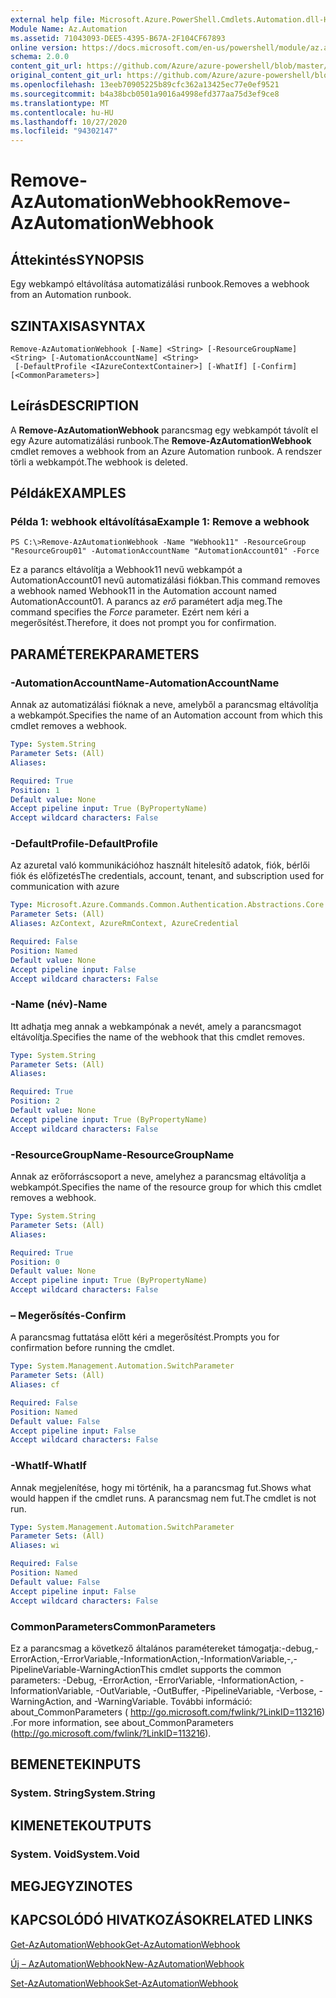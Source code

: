 ```yaml
---
external help file: Microsoft.Azure.PowerShell.Cmdlets.Automation.dll-Help.xml
Module Name: Az.Automation
ms.assetid: 71043093-DEE5-4395-B67A-2F104CF67893
online version: https://docs.microsoft.com/en-us/powershell/module/az.automation/remove-azautomationwebhook
schema: 2.0.0
content_git_url: https://github.com/Azure/azure-powershell/blob/master/src/Automation/Automation/help/Remove-AzAutomationWebhook.md
original_content_git_url: https://github.com/Azure/azure-powershell/blob/master/src/Automation/Automation/help/Remove-AzAutomationWebhook.md
ms.openlocfilehash: 13eeb70905225b89cfc362a13425ec77e0ef9521
ms.sourcegitcommit: b4a38bcb0501a9016a4998efd377aa75d3ef9ce8
ms.translationtype: MT
ms.contentlocale: hu-HU
ms.lasthandoff: 10/27/2020
ms.locfileid: "94302147"
---
```

# <span data-ttu-id="dc7f6-101">Remove-AzAutomationWebhook</span><span class="sxs-lookup"><span data-stu-id="dc7f6-101">Remove-AzAutomationWebhook</span></span>

## <span data-ttu-id="dc7f6-102">Áttekintés</span><span class="sxs-lookup"><span data-stu-id="dc7f6-102">SYNOPSIS</span></span>
<span data-ttu-id="dc7f6-103">Egy webkampó eltávolítása automatizálási runbook.</span><span class="sxs-lookup"><span data-stu-id="dc7f6-103">Removes a webhook from an Automation runbook.</span></span>

## <span data-ttu-id="dc7f6-104">SZINTAXISA</span><span class="sxs-lookup"><span data-stu-id="dc7f6-104">SYNTAX</span></span>

```
Remove-AzAutomationWebhook [-Name] <String> [-ResourceGroupName] <String> [-AutomationAccountName] <String>
 [-DefaultProfile <IAzureContextContainer>] [-WhatIf] [-Confirm] [<CommonParameters>]
```

## <span data-ttu-id="dc7f6-105">Leírás</span><span class="sxs-lookup"><span data-stu-id="dc7f6-105">DESCRIPTION</span></span>
<span data-ttu-id="dc7f6-106">A **Remove-AzAutomationWebhook** parancsmag egy webkampót távolít el egy Azure automatizálási runbook.</span><span class="sxs-lookup"><span data-stu-id="dc7f6-106">The **Remove-AzAutomationWebhook** cmdlet removes a webhook from an Azure Automation runbook.</span></span>
<span data-ttu-id="dc7f6-107">A rendszer törli a webkampót.</span><span class="sxs-lookup"><span data-stu-id="dc7f6-107">The webhook is deleted.</span></span>

## <span data-ttu-id="dc7f6-108">Példák</span><span class="sxs-lookup"><span data-stu-id="dc7f6-108">EXAMPLES</span></span>

### <span data-ttu-id="dc7f6-109">Példa 1: webhook eltávolítása</span><span class="sxs-lookup"><span data-stu-id="dc7f6-109">Example 1: Remove a webhook</span></span>
```
PS C:\>Remove-AzAutomationWebhook -Name "Webhook11" -ResourceGroup "ResourceGroup01" -AutomationAccountName "AutomationAccount01" -Force
```

<span data-ttu-id="dc7f6-110">Ez a parancs eltávolítja a Webhook11 nevű webkampót a AutomationAccount01 nevű automatizálási fiókban.</span><span class="sxs-lookup"><span data-stu-id="dc7f6-110">This command removes a webhook named Webhook11 in the Automation account named AutomationAccount01.</span></span>
<span data-ttu-id="dc7f6-111">A parancs az *erő* paramétert adja meg.</span><span class="sxs-lookup"><span data-stu-id="dc7f6-111">The command specifies the *Force* parameter.</span></span>
<span data-ttu-id="dc7f6-112">Ezért nem kéri a megerősítést.</span><span class="sxs-lookup"><span data-stu-id="dc7f6-112">Therefore, it does not prompt you for confirmation.</span></span>

## <span data-ttu-id="dc7f6-113">PARAMÉTEREK</span><span class="sxs-lookup"><span data-stu-id="dc7f6-113">PARAMETERS</span></span>

### <span data-ttu-id="dc7f6-114">-AutomationAccountName</span><span class="sxs-lookup"><span data-stu-id="dc7f6-114">-AutomationAccountName</span></span>
<span data-ttu-id="dc7f6-115">Annak az automatizálási fióknak a neve, amelyből a parancsmag eltávolítja a webkampót.</span><span class="sxs-lookup"><span data-stu-id="dc7f6-115">Specifies the name of an Automation account from which this cmdlet removes a webhook.</span></span>

```yaml
Type: System.String
Parameter Sets: (All)
Aliases:

Required: True
Position: 1
Default value: None
Accept pipeline input: True (ByPropertyName)
Accept wildcard characters: False
```

### <span data-ttu-id="dc7f6-116">-DefaultProfile</span><span class="sxs-lookup"><span data-stu-id="dc7f6-116">-DefaultProfile</span></span>
<span data-ttu-id="dc7f6-117">Az azuretal való kommunikációhoz használt hitelesítő adatok, fiók, bérlői fiók és előfizetés</span><span class="sxs-lookup"><span data-stu-id="dc7f6-117">The credentials, account, tenant, and subscription used for communication with azure</span></span>

```yaml
Type: Microsoft.Azure.Commands.Common.Authentication.Abstractions.Core.IAzureContextContainer
Parameter Sets: (All)
Aliases: AzContext, AzureRmContext, AzureCredential

Required: False
Position: Named
Default value: None
Accept pipeline input: False
Accept wildcard characters: False
```

### <span data-ttu-id="dc7f6-118">-Name (név)</span><span class="sxs-lookup"><span data-stu-id="dc7f6-118">-Name</span></span>
<span data-ttu-id="dc7f6-119">Itt adhatja meg annak a webkampónak a nevét, amely a parancsmagot eltávolítja.</span><span class="sxs-lookup"><span data-stu-id="dc7f6-119">Specifies the name of the webhook that this cmdlet removes.</span></span>

```yaml
Type: System.String
Parameter Sets: (All)
Aliases:

Required: True
Position: 2
Default value: None
Accept pipeline input: True (ByPropertyName)
Accept wildcard characters: False
```

### <span data-ttu-id="dc7f6-120">-ResourceGroupName</span><span class="sxs-lookup"><span data-stu-id="dc7f6-120">-ResourceGroupName</span></span>
<span data-ttu-id="dc7f6-121">Annak az erőforráscsoport a neve, amelyhez a parancsmag eltávolítja a webkampót.</span><span class="sxs-lookup"><span data-stu-id="dc7f6-121">Specifies the name of the resource group for which this cmdlet removes a webhook.</span></span>

```yaml
Type: System.String
Parameter Sets: (All)
Aliases:

Required: True
Position: 0
Default value: None
Accept pipeline input: True (ByPropertyName)
Accept wildcard characters: False
```

### <span data-ttu-id="dc7f6-122">– Megerősítés</span><span class="sxs-lookup"><span data-stu-id="dc7f6-122">-Confirm</span></span>
<span data-ttu-id="dc7f6-123">A parancsmag futtatása előtt kéri a megerősítést.</span><span class="sxs-lookup"><span data-stu-id="dc7f6-123">Prompts you for confirmation before running the cmdlet.</span></span>

```yaml
Type: System.Management.Automation.SwitchParameter
Parameter Sets: (All)
Aliases: cf

Required: False
Position: Named
Default value: False
Accept pipeline input: False
Accept wildcard characters: False
```

### <span data-ttu-id="dc7f6-124">-WhatIf</span><span class="sxs-lookup"><span data-stu-id="dc7f6-124">-WhatIf</span></span>
<span data-ttu-id="dc7f6-125">Annak megjelenítése, hogy mi történik, ha a parancsmag fut.</span><span class="sxs-lookup"><span data-stu-id="dc7f6-125">Shows what would happen if the cmdlet runs.</span></span>
<span data-ttu-id="dc7f6-126">A parancsmag nem fut.</span><span class="sxs-lookup"><span data-stu-id="dc7f6-126">The cmdlet is not run.</span></span>

```yaml
Type: System.Management.Automation.SwitchParameter
Parameter Sets: (All)
Aliases: wi

Required: False
Position: Named
Default value: False
Accept pipeline input: False
Accept wildcard characters: False
```

### <span data-ttu-id="dc7f6-127">CommonParameters</span><span class="sxs-lookup"><span data-stu-id="dc7f6-127">CommonParameters</span></span>
<span data-ttu-id="dc7f6-128">Ez a parancsmag a következő általános paramétereket támogatja:-debug,-ErrorAction,-ErrorVariable,-InformationAction,-InformationVariable,-,-PipelineVariable-WarningAction</span><span class="sxs-lookup"><span data-stu-id="dc7f6-128">This cmdlet supports the common parameters: -Debug, -ErrorAction, -ErrorVariable, -InformationAction, -InformationVariable, -OutVariable, -OutBuffer, -PipelineVariable, -Verbose, -WarningAction, and -WarningVariable.</span></span> <span data-ttu-id="dc7f6-129">További információ: about_CommonParameters ( http://go.microsoft.com/fwlink/?LinkID=113216) .</span><span class="sxs-lookup"><span data-stu-id="dc7f6-129">For more information, see about_CommonParameters (http://go.microsoft.com/fwlink/?LinkID=113216).</span></span>

## <span data-ttu-id="dc7f6-130">BEMENETEK</span><span class="sxs-lookup"><span data-stu-id="dc7f6-130">INPUTS</span></span>

### <span data-ttu-id="dc7f6-131">System. String</span><span class="sxs-lookup"><span data-stu-id="dc7f6-131">System.String</span></span>

## <span data-ttu-id="dc7f6-132">KIMENETEK</span><span class="sxs-lookup"><span data-stu-id="dc7f6-132">OUTPUTS</span></span>

### <span data-ttu-id="dc7f6-133">System. Void</span><span class="sxs-lookup"><span data-stu-id="dc7f6-133">System.Void</span></span>

## <span data-ttu-id="dc7f6-134">MEGJEGYZI</span><span class="sxs-lookup"><span data-stu-id="dc7f6-134">NOTES</span></span>

## <span data-ttu-id="dc7f6-135">KAPCSOLÓDÓ HIVATKOZÁSOK</span><span class="sxs-lookup"><span data-stu-id="dc7f6-135">RELATED LINKS</span></span>

[<span data-ttu-id="dc7f6-136">Get-AzAutomationWebhook</span><span class="sxs-lookup"><span data-stu-id="dc7f6-136">Get-AzAutomationWebhook</span></span>](./Get-AzAutomationWebhook.md)

[<span data-ttu-id="dc7f6-137">Új – AzAutomationWebhook</span><span class="sxs-lookup"><span data-stu-id="dc7f6-137">New-AzAutomationWebhook</span></span>](./New-AzAutomationWebhook.md)

[<span data-ttu-id="dc7f6-138">Set-AzAutomationWebhook</span><span class="sxs-lookup"><span data-stu-id="dc7f6-138">Set-AzAutomationWebhook</span></span>](./Set-AzAutomationWebhook.md)


